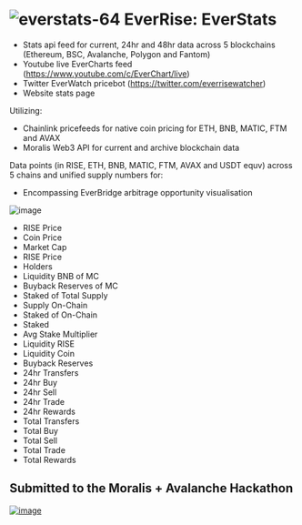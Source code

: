 # ![everstats-64](https://user-images.githubusercontent.com/87881922/151813799-fb958cc8-3c44-4bf6-83f7-1981219a0737.png) EverRise: EverStats

* Stats api feed for current, 24hr and 48hr data across 5 blockchains (Ethereum, BSC, Avalanche, Polygon and Fantom)
* Youtube live EverCharts feed (https://www.youtube.com/c/EverChart/live)
* Twitter EverWatch pricebot (https://twitter.com/everrisewatcher)
* Website stats page

Utilizing:

* Chainlink pricefeeds for native coin pricing for ETH, BNB, MATIC, FTM and AVAX
* Moralis Web3 API for current and archive blockchain data

Data points (in RISE, ETH, BNB, MATIC, FTM, AVAX and USDT equv) across 5 chains and unified supply numbers for:

* Encompassing EverBridge arbitrage opportunity visualisation

![image](https://user-images.githubusercontent.com/87881922/151742669-3dc50c0d-0967-4dc3-b0ca-df220ba45dab.png)

* RISE Price
* Coin Price
* Market Cap
* RISE Price
* Holders
* Liquidity BNB of MC
* Buyback Reserves of MC
* Staked of Total Supply
* Supply On-Chain
* Staked of On-Chain
* Staked
* Avg Stake Multiplier
* Liquidity RISE
* Liquidity Coin
* Buyback Reserves
* 24hr Transfers
* 24hr Buy
* 24hr Sell
* 24hr Trade
* 24hr Rewards
* Total Transfers
* Total Buy
* Total Sell
* Total Trade
* Total Rewards

## Submitted to the Moralis + Avalanche Hackathon

[![image](https://user-images.githubusercontent.com/87881922/151815235-993cb1ab-5b80-463b-9ec6-6af7dfeae383.png)](https://moralis.io/avalanche-hackathon/)
